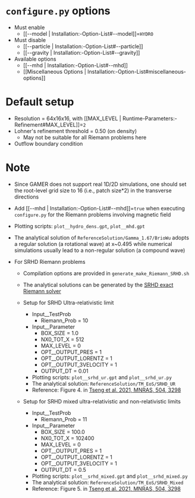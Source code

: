# `configure.py` options
- Must enable
  - [[--model | Installation:-Option-List#--model]]=`HYDRO`
- Must disable
  - [[--particle | Installation:-Option-List#--particle]]
  - [[--gravity | Installation:-Option-List#--gravity]]
- Available options
  - [[--mhd | Installation:-Option-List#--mhd]]
  - [[Miscellaneous Options | Installation:-Option-List#miscellaneous-options]]


# Default setup
- Resolution = 64x16x16, with [[MAX_LEVEL | Runtime-Parameters:-Refinement#MAX_LEVEL]]=`2`
- Lohner's refinement threshold = 0.50 (on density)
  - May not be suitable for all Riemann problems here
- Outflow boundary condition


# Note
- Since GAMER does not support real 1D/2D simulations, one should set the
  root-level grid size to 16 (i.e., patch size*2) in the transverse directions

- Add [[--mhd | Installation:-Option-List#--mhd]]=`true` when executing `configure.py` for the Riemann problems involving magnetic field

- Plotting scripts: `plot__hydro_dens.gpt`, `plot__mhd.gpt`

- The analytical solution of `ReferenceSolution/Gamma_1.67/BrioWu` adopts a
  regular solution (a rotational wave) at x~0.495 while numerical simulations
  usually lead to a non-regular solution (a compound wave)

- For SRHD Riemann problems
  - Compilation options are provided in `generate_make_Riemann_SRHD.sh`
  - The analytical solutions can be generated by the [SRHD exact Riemann solver](https://github.com/zengbs/exact-solution-to-relativistic-riemann-problem)

  - Setup for SRHD Ultra-relativistic limit
    - Input__TestProb
      - Riemann_Prob          = 10
    - Input__Parameter
      - BOX_SIZE              = 1.0
      - NX0_TOT_X             = 512
      - MAX_LEVEL             = 0
      - OPT__OUTPUT_PRES      = 1
      - OPT__OUTPUT_LORENTZ   = 1
      - OPT__OUTPUT_3VELOCITY = 1
      - OUTPUT_DT             = 0.01
    - Plotting scripts: `plot__srhd_ur.gpt` and `plot__srhd_ur.py`
    - The analytical solution: `ReferenceSolution/TM_EoS/SRHD_UR`
    - Reference: Figure 4. in [Tseng et al. 2021, MNRAS, 504, 3298](https://doi.org/10.1093/mnras/stab1006)

  - Setup for SRHD mixed ultra-relativistic and non-relativistic limits
    - Input__TestProb
      - Riemann_Prob          = 11
    - Input__Parameter
      - BOX_SIZE              = 100.0
      - NX0_TOT_X             = 102400
      - MAX_LEVEL             = 0
      - OPT__OUTPUT_PRES      = 1
      - OPT__OUTPUT_LORENTZ   = 1
      - OPT__OUTPUT_3VELOCITY = 1
      - OUTPUT_DT             = 0.5
    - Plotting scripts: `plot__srhd_mixed.gpt` and `plot__srhd_mixed.py`
    - The analytical solution: `ReferenceSolution/TM_EoS/SRHD_Mixed`
    - Reference: Figure 5. in [Tseng et al. 2021, MNRAS, 504, 3298](https://doi.org/10.1093/mnras/stab1006)
